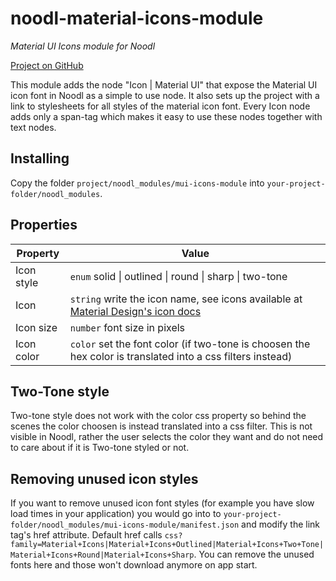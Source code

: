 # noodl-material-icons-module
*Material UI Icons module for Noodl*

[Project on GitHub](https://github.com/NoodlJesper/noodl-material-icons-module)

This module adds the node "Icon | Material UI" that expose the Material UI icon font in Noodl as a simple to use node. It also sets up the project with a link to stylesheets for all styles of the material icon font. Every Icon node adds only a span-tag which makes it easy to use these nodes together with text nodes. 

## Installing
Copy the folder `project/noodl_modules/mui-icons-module` into `your-project-folder/noodl_modules`.

## Properties
| Property | Value |
| -------- | ----- |
| Icon style | `enum` solid \| outlined \| round \| sharp \| two-tone |
| Icon | `string` write the icon name, see icons available at [Material Design's icon docs](https://material.io/resources/icons/) |
| Icon size | `number` font size in pixels |
| Icon color | `color` set the font color (if two-tone is choosen the hex color is translated into a css filters instead) |

## Two-Tone style
Two-tone style does not work with the color css property so behind the scenes the color choosen is instead translated into a css filter. This is not visible in Noodl, rather the user selects the color they want and do not need to care about if it is Two-tone styled or not.

## Removing unused icon styles 
If you want to remove unused icon font styles (for example you have slow load times in your application) you would go into to `your-project-folder/noodl_modules/mui-icons-module/manifest.json` and modify the link tag's href attribute. Default href calls `css?family=Material+Icons|Material+Icons+Outlined|Material+Icons+Two+Tone|Material+Icons+Round|Material+Icons+Sharp`. You can remove the unused fonts here and those won't download anymore on app start.

